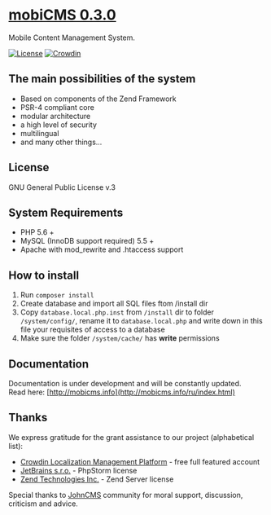 # [mobiCMS 0.3.0](http://mobicms.net)
Mobile Content Management System.

[![License](https://img.shields.io/badge/license-GPL%20v.3-blue.svg)](https://www.gnu.org/licenses/gpl-3.0-standalone.html)
[![Crowdin](https://d322cqt584bo4o.cloudfront.net/mobicms/localized.png)](http://translate.mobicms.net/project/mobicms)

## The main possibilities of the system
- Based on components of the Zend Framework
- PSR-4 compliant core
- modular architecture
- a high level of security
- multilingual
- and many other things...

## License
GNU General Public License v.3

## System Requirements
- PHP 5.6 +
- MySQL (InnoDB support required) 5.5 +
- Apache with mod_rewrite and .htaccess support

## How to install
1. Run `composer install`
2. Create database and import all SQL files ftom /install dir
3. Copy `database.local.php.inst` from `/install` dir to folder `/system/config/`, rename it to `database.local.php` and write down in this file your requisites of access to a database
4. Make sure the folder `/system/cache/` has **write** permissions

## Documentation
Documentation is under development and will be constantly updated.    
Read here: [http://mobicms.info](http://mobicms.info/ru/index.html)

## Thanks
We express gratitude for the grant assistance to our project (alphabetical list):

  * [Crowdin Localization Management Platform](http://crowdin.com) - free full featured account
  * [JetBrains s.r.o.](http://www.jetbrains.com) - PhpStorm license
  * [Zend Technologies Inc.](http://www.zend.com) - Zend Server license
  
Special thanks to [JohnCMS](http://johncms.com) community for moral support, discussion, criticism and advice.
